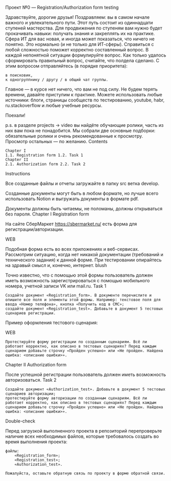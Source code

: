 Проект №0 — Registration/Authorization form testing

Здравствуйте, дорогие друзья! Поздравляем: вы в самом начале важного и увлекательного пути. Этот путь состоит из одиннадцати ступеней мастерства. Для продвижения по ступеням вам нужно будет прокачивать навыки: получать знания и закреплять их на практике. Сфера ИТ для вас новая, и иногда может показаться, что ничего не понятно. Это нормально (и не только для ИТ-сферы). Справиться с любой сложностью поможет корректно составленный вопрос. В каждой непонятной ситуации формулируйте вопрос. Как только удалось сформировать правильный вопрос, считайте, что полдела сделано. С этим вопросом отправляйтесь (в порядке приоритета):

    в поисковик,
    к одногруппнику / другу / в общий чат группы.

Главное — в курсе нет ничего, что вам не под силу. Не будем терять времени, давайте приступим к практике. Можете использовать любые источники: блоги, страницы сообществ по тестированию, youtube, habr, ru.stackoverflow и любые учебные ресурсы.

Поехали!

p.s. в разделе projects → video вы найдёте обучающие ролики, часть из них вам пока не понадобится. Мы собрали две основные подборки: обязательные ролики и очень рекомендованные к просмотру. Просмотр остальных — по желанию.
Contents

    Chapter I
    1.1. Registration form 1.2. Task 1
    Chapter II
    2.1. Authorization form 2.2. Task 2

Instructions

Все созданные файлы и отчеты загружайте в папку src ветка develop.

Созданные документы могут быть в любом формате, но лучше всего использовать Notion и выгружать документы в формате pdf.

Документы должны быть читаемы, не поломаны, должны открываться без пароля.
Chapter I
Registration form

На сайте СберМаркет https://sbermarket.ru/ есть форма для регистрации/авторизации.

WEB

Подобная форма есть во всех приложениях и веб-сервисах. Рассмотрим ситуацию, когда нет никакой документации (требований и технического задания) к данной форме. При тестировании опирайтесь на здравый смысл и, конечно, интернет. blush

Точно известно, что с помощью этой формы пользователь должен иметь возможность зарегистрироваться с помощью мобильного номера, учетной записи VK или mail.ru.
Task 1

    Создайте документ «Registration_form». В документе перечислите и опишите все поля и элементы этой формы. Например: текстовое поля для ввода «Номер телефона», кнопка «Получить код в СМС»;
    создайте документ «Registration_test». Добавьте в документ 5 тестовых сценариев регистрации.

Пример оформления тестового сценария:

WEB

    Протестируйте форму регистрации по созданным сценариям. Всё ли работает корректно, как описано в тестовых сценариях? Перед каждым сценарием добавьте строчку «Пройден успешно» или «Не пройден. Найдена ошибка: <описание ошибки>».

Chapter II
Authorization form

После успешной регистрации пользователь должен иметь возможность авторизоваться.
Task 2

    Создайте документ «Authorization_test». Добавьте в документ 5 тестовых сценариев авторизации;
    протестируйте форму авторизации по созданным сценариям. Всё ли работает корректно, как описано в тестовых сценариях? Перед каждым сценарием добавьте строчку «Пройден успешно» или «Не пройден. Найдена ошибка: <описание ошибки>».

Double-check

Перед загрузкой выполненного проекта в репозиторий перепроверьте наличие всех необходимых файлов, которые требовалось создать во время выполнения проекта:

    файлы:
        «Registration_form»;
        «Registration_test»;
        «Authorization_test».

    Пожалуйста, оставьте обратную связь по проекту в форме обратной связи.
